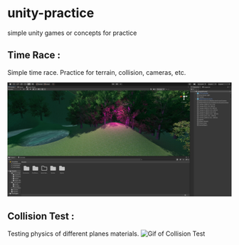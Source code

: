 # unity-practice
simple unity games or concepts for practice

## Time Race :
Simple time race. Practice for terrain, collision, cameras, etc.

![Image of Time Race](https://github.com/alancharlesmitchell/unity-practice/blob/main/TimeRacejpg.jpg)

## Collision Test :
Testing physics of different planes materials.
![Gif of Collision Test](https://github.com/alancharlesmitchell/unity-practice/blob/main/Collision_Test.gif)
